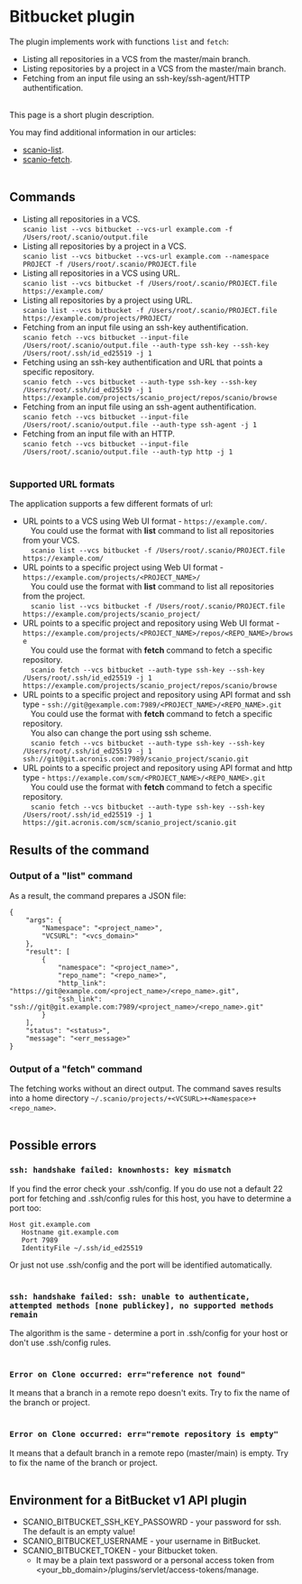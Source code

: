 # Bitbucket plugin
The plugin implements work with functions ```list``` and ```fetch```:
* Listing all repositories in a VCS from the master/main branch.
* Listing repositories by a project in a VCS from the master/main branch.
* Fetching from an input file using an ssh-key/ssh-agent/HTTP authentification.<br><br>

This page is a short plugin description.<br>

You may find additional information in our articles:
- [scanio-list](../../docs/scanio-list.md).
- [scanio-fetch](../../docs/scanio-fetch.md).<br><br>

## Commands
* Listing all repositories in a VCS.<br>
```scanio list --vcs bitbucket --vcs-url example.com -f /Users/root/.scanio/output.file```
* Listing all repositories by a project in a VCS.<br>
```scanio list --vcs bitbucket --vcs-url example.com --namespace PROJECT -f /Users/root/.scanio/PROJECT.file```
* Listing all repositories in a VCS using URL.<br>
```scanio list --vcs bitbucket -f /Users/root/.scanio/PROJECT.file https://example.com/```
* Listing all repositories by a project using URL.<br>
```scanio list --vcs bitbucket -f /Users/root/.scanio/PROJECT.file https://example.com/projects/PROJECT/```
* Fetching from an input file using an ssh-key authentification.<br>
```scanio fetch --vcs bitbucket --input-file /Users/root/.scanio/output.file --auth-type ssh-key --ssh-key /Users/root/.ssh/id_ed25519 -j 1```
* Fetching using an ssh-key authentification and URL that points a specific repository.<br>
```scanio fetch --vcs bitbucket --auth-type ssh-key --ssh-key /Users/root/.ssh/id_ed25519 -j 1 https://example.com/projects/scanio_project/repos/scanio/browse```
* Fetching from an input file using an ssh-agent authentification.<br>
```scanio fetch --vcs bitbucket --input-file /Users/root/.scanio/output.file --auth-type ssh-agent -j 1```
* Fetching from an input file with an HTTP.<br>
```scanio fetch --vcs bitbucket --input-file /Users/root/.scanio/output.file --auth-typ http -j 1```<br><br>

### Supported URL formats
The application supports a few different formats of url:
* URL points to a VCS using Web UI format - ```https://example.com/```.<br>
&emsp;You could use the format with **list** command to list all repositories from your VCS.<br>
&emsp;```scanio list --vcs bitbucket -f /Users/root/.scanio/PROJECT.file https://example.com/```<br>
* URL points to a specific project using Web UI format - ```https://example.com/projects/<PROJECT_NAME>/```<br>
&emsp;You could use the format with **list** command to list all repositories from the project.<br>
&emsp;```scanio list --vcs bitbucket -f /Users/root/.scanio/PROJECT.file https://example.com/projects/scanio_project/```<br>
* URL points to a specific project and repository using Web UI format - ```https://example.com/projects/<PROJECT_NAME>/repos/<REPO_NAME>/browse```<br>
&emsp;You could use the format with **fetch** command to fetch a specific repository.<br>
&emsp;```scanio fetch --vcs bitbucket --auth-type ssh-key --ssh-key /Users/root/.ssh/id_ed25519 -j 1 https://example.com/projects/scanio_project/repos/scanio/browse```<br>
* URL points to a specific project and repository using API format and ssh type - ```ssh://git@gexample.com:7989/<PROJECT_NAME>/<REPO_NAME>.git```<br>
&emsp;You could use the format with **fetch** command to fetch a specific repository.<br>
&emsp;You also can change the port using ssh scheme.<br>
&emsp;```scanio fetch --vcs bitbucket --auth-type ssh-key --ssh-key /Users/root/.ssh/id_ed25519 -j 1 ssh://git@git.acronis.com:7989/scanio_project/scanio.git```<br>
* URL points to a specific project and repository using API format and http type - ```https://example.com/scm/<PROJECT_NAME>/<REPO_NAME>.git```<br>
&emsp;You could use the format with **fetch** command to fetch a specific repository.<br>
&emsp;```scanio fetch --vcs bitbucket --auth-type ssh-key --ssh-key /Users/root/.ssh/id_ed25519 -j 1 https://git.acronis.com/scm/scanio_project/scanio.git```<br>

## Results of the command
### Output of a "list" command

As a result, the command prepares a JSON file:
```
{
    "args": {
        "Namespace": "<project_name>",
        "VCSURL": "<vcs_domain>"
    },
    "result": [
        {
            "namespace": "<project_name>",
            "repo_name": "<repo_name>",
            "http_link": "https://git@example.com/<project_name>/<repo_name>.git",
            "ssh_link": "ssh://git@git.example.com:7989/<project_name>/<repo_name>.git"
        }
    ],
    "status": "<status>",
    "message": "<err_message>"
}
```

### Output of a "fetch" command
The fetching works without an direct output.
The command saves results into a home directory ```~/.scanio/projects/+<VCSURL>+<Namespace>+<repo_name>```.<br><br>

## Possible errors
### ```ssh: handshake failed: knownhosts: key mismatch```
If you find the error check your .ssh/config. If you do use not a default 22 port for fetching and .ssh/config rules for this host, you have to determine a port too:
```
Host git.example.com
   Hostname git.example.com
   Port 7989 
   IdentityFile ~/.ssh/id_ed25519
``` 
Or just not use .ssh/config and the port will be identified automatically. <br><br>

### ```ssh: handshake failed: ssh: unable to authenticate, attempted methods [none publickey], no supported methods remain```
The algorithm is the same - determine a port in .ssh/config for your host or don't use .ssh/config rules.<br><br>

### ```Error on Clone occurred: err="reference not found"``` 
It means that a branch in a remote repo doesn't exits. 
Try to fix the name of the branch or project.<br><br>

### ```Error on Clone occurred: err="remote repository is empty"``` 
It means that a default branch in a remote repo (master/main) is empty.
Try to fix the name of the branch or project.<br><br>

## Environment for a BitBucket v1 API plugin
* SCANIO_BITBUCKET_SSH_KEY_PASSOWRD - your password for ssh. The default is an empty value!
* SCANIO_BITBUCKET_USERNAME - your username in BitBucket.
* SCANIO_BITBUCKET_TOKEN - your Bitbucket token. 
  * It may be a plain text password or a personal access token from \<your_bb_domain\>/plugins/servlet/access-tokens/manage. <br><br>
